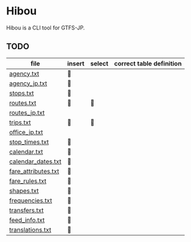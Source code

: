 Hibou
=====

Hibou is a CLI tool for GTFS-JP.


TODO
----

| file                  | insert | select | correct table definition |
| --------------------- | ------ | ------ | ------------------------ |
| [agency.txt]          | 🦉   |        |                          |
| [agency_jp.txt]       | 🦉   |        |                          |
| [stops.txt]           | 🦉   |        |                          |
| [routes.txt]          | 🦉   | 🦉   |                          |
| [routes_jp.txt]       |        |        |                          |
| [trips.txt]           | 🦉   | 🦉   |                          |
| [office_jp.txt]       |        |        |                          |
| [stop_times.txt]      | 🦉   |        |                          |
| [calendar.txt]        | 🦉   |        |                          |
| [calendar_dates.txt]  | 🦉   |        |                          |
| [fare_attributes.txt] | 🦉   |        |                          |
| [fare_rules.txt]      | 🦉   |        |                          |
| [shapes.txt]          | 🦉   |        |                          |
| [frequencies.txt]     | 🦉   |        |                          |
| [transfers.txt]       | 🦉   |        |                          |
| [feed_info.txt]       | 🦉   |        |                          |
| [translations.txt]    | 🦉   |        |                          |

[agency.txt]: https://www.gtfs.jp/developpers-guide/format-reference.html#agency
[agency_jp.txt]: https://www.gtfs.jp/developpers-guide/format-reference.html#agency
[stops.txt]: https://www.gtfs.jp/developpers-guide/format-reference.html#stops
[routes.txt]: https://www.gtfs.jp/developpers-guide/format-reference.html#routes
[routes_jp.txt]: https://www.gtfs.jp/developpers-guide/format-reference.html#routes
[trips.txt]: https://www.gtfs.jp/developpers-guide/format-reference.html#trips
[office_jp.txt]: https://www.gtfs.jp/developpers-guide/format-reference.html#office_jp
[stop_times.txt]: https://www.gtfs.jp/developpers-guide/format-reference.html#stop_times
[calendar.txt]: https://www.gtfs.jp/developpers-guide/format-reference.html#calendar
[calendar_dates.txt]: https://www.gtfs.jp/developpers-guide/format-reference.html#calendar
[fare_attributes.txt]: https://www.gtfs.jp/developpers-guide/format-reference.html#fare
[fare_rules.txt]: https://www.gtfs.jp/developpers-guide/format-reference.html#fare
[shapes.txt]: https://www.gtfs.jp/developpers-guide/format-reference.html#shapes
[frequencies.txt]: https://www.gtfs.jp/developpers-guide/format-reference.html#frequencies
[transfers.txt]: https://www.gtfs.jp/developpers-guide/format-reference.html#transfers
[feed_info.txt]: https://www.gtfs.jp/developpers-guide/format-reference.html#feed_info
[translations.txt]: https://www.gtfs.jp/developpers-guide/format-reference.html#translations
